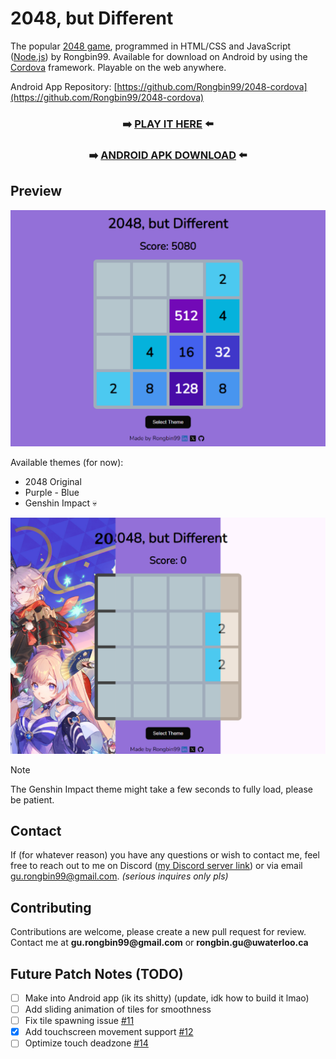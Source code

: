 # 2048, but Different

The popular [2048 game](https://en.wikipedia.org/wiki/2048_(video_game)), programmed in HTML/CSS and JavaScript ([Node.js](https://nodejs.org/en)) by Rongbin99. Available for download on Android by using the [Cordova](https://cordova.apache.org/) framework. Playable on the web anywhere.

Android App Repository: [https://github.com/Rongbin99/2048-cordova](https://github.com/Rongbin99/2048-cordova)

<div align="center">

### ➡️ [PLAY IT HERE](https://rongbin99.github.io/2048/) ⬅️

### ➡️ [ANDROID APK DOWNLOAD](https://github.com/Rongbin99/2048/releases/latest) ⬅️

</div>

## Preview

![Preview](https://github.com/Rongbin99/2048/blob/main/assets/preview-01.png)

Available themes (for now):

- 2048 Original
- Purple - Blue
- Genshin Impact 💀

![Themes](https://github.com/Rongbin99/2048/blob/main/assets/themes-01.png)

> [!NOTE]
> The Genshin Impact theme might take a few seconds to fully load, please be patient.

## Contact

If (for whatever reason) you have any questions or wish to contact me, feel free to reach out to me on Discord ([my Discord server link](discord.gg/3ExWbX2AXf)) or via email gu.rongbin99@gmail.com. *(serious inquires only pls)*

## Contributing

Contributions are welcome, please create a new pull request for review. Contact me at __gu.rongbin99@gmail.com__ or __rongbin.gu@uwaterloo.ca__

## Future Patch Notes (TODO)

- [ ] Make into Android app (ik its shitty) (update, idk how to build it lmao)
- [ ] Add sliding animation of tiles for smoothness
- [ ] Fix tile spawning issue [#11](https://github.com/Rongbin99/2048/issues/11)
- [X] Add touchscreen movement support [#12](https://github.com/Rongbin99/2048/issues/12)
- [ ] Optimize touch deadzone [#14](https://github.com/Rongbin99/2048/issues/14)
